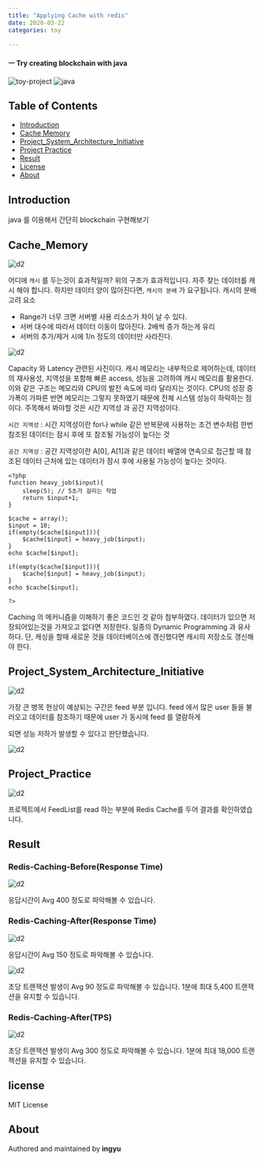 ```yaml
---
title: "Applying Cache with redis"
date: 2020-03-22
categories: toy

---
```

#### ㅡ Try creating blockchain with java

![toy-project](https://img.shields.io/badge/toy_project-67orange?)
![java](https://img.shields.io/badge/java-jdk_13-blue?logo=java)




## Table of Contents

- [Introduction](#introduction)
- [Cache Memory](#cache_memory)
- [Project_System_Architecture_Initiative](#project_system_architecture_initiative)
- [Project Practice](#project_practice)
- [Result](#result)
- [License](#license)
- [About](#about)

## Introduction
java 를 이용해서 간단히 blockchain 구현해보기 

## Cache_Memory

![d2](../../assets/images/redis/r2.png)

어디에 `캐시` 를 두는것이 효과적일까? 위의 구조가 효과적입니다. 자주 찾는 데이터를 캐시 해야 합니다.  하지만 데이터 양이 많아진다면, `캐시의 분배` 가 요구됩니다.
캐시의 분배 고려 요소
- Range가 너무 크면 서버별 사용 리소스가 차이 날 수 있다.
- 서버 대수에 따라서 데이터 이동이 많아진다. 2배씩 증가 하는게 유리
- 서버의 추가/제거 시에 1/n 정도의 데이터만 사라진다.

![d2](../../assets/images/redis/r3.png)

Capacity 와 Latency 관련된 사진이다.
캐시 메모리는 내부적으로 제어하는데, 데이터의 재사용성, 지역성을 포함해 빠른 access, 성능을 고려하여 캐시 메모리를 활용한다.
이와 같은 구조는 메모리와 CPU의 발전 속도에 따라 달라지는 것이다. CPU의 성장 증가폭이 가파른 반면 메모리는 그렇지 못하였기 때문에 전체 시스템 성능이 하락하는 점이다.
주목해서 봐야할 것은 시간 지역성 과 공간 지역성이다.

`시간 지역성` : 시간 지역성이란 for나 while 같은 반복문에 사용하는 조건 변수처럼 한번 참조된 데이터는 잠시 후에 또 참조될 가능성이 높다는 것

`공간 지역성` : 공간 지역성이란 A[0], A[1]과 같은 데이터 배열에 연속으로 접근할 때 참조된 데이터 근처에 있는 데이터가 잠시 후에 사용될 가능성이 높다는 것이다.

```
<?php
function heavy_job($input){
    sleep(5); // 5초가 걸리는 작업
    return $input+1;
}
 
$cache = array();
$input = 10;
if(empty($cache[$input])){
    $cache[$input] = heavy_job($input);
}
echo $cache[$input];
 
if(empty($cache[$input])){
    $cache[$input] = heavy_job($input);
}
echo $cache[$input];
 
?>

```

Caching 의 메커니즘을 이해하기 좋은 코드인 것 같아 첨부하였다. 데이터가 있으면 저장되어있는것을 가져오고 없다면 저장한다. 일종의 Dynamic Programming 과 유사하다.
단, 캐싱을 할때 새로운 것을 데이터베이스에 갱신했다면 캐시의 저장소도 갱신해야 한다.

## Project_System_Architecture_Initiative
![d2](../../assets/images/redis/r4.png)

가장 큰 병목 현상이 예상되는 구간은 feed 부분 입니다. feed 에서 많은 user 들을 불러오고 데이터를 참조하기 때문에 user 가 동시에 feed 를 열람하게 

되면 성능 저하가 발생할 수 있다고 판단했습니다.

![d2](../../assets/images/redis/r5.png)



## Project_Practice

![d2](../../assets/images/redis/r6.png)

프로젝트에서 FeedList를 read 하는 부분에 Redis Cache를 두어 결과를 확인하였습니다.


## Result
### Redis-Caching-Before(Response Time)

![d2](../../assets/images/redis/r7.png)

응답시간이 Avg 400 정도로 파악해볼 수 있습니다.

### Redis-Caching-After(Response Time)

![d2](../../assets/images/redis/r8.png)

응답시간이 Avg 150 정도로 파악해볼 수 있습니다.

![d2](../../assets/images/redis/r9.png)

초당 트랜잭션 발생이 Avg 90 정도로 파악해볼 수 있습니다. 1분에 최대 5,400 트랜잭션을 유지할 수 있습니다.

### Redis-Caching-After(TPS)

![d2](../../assets/images/redis/r10.png)

초당 트랜잭션 발생이 Avg 300 정도로 파악해볼 수 있습니다. 1분에 최대 18,000 트랜잭션을 유지할 수 있습니다.


## license
MIT License

## About

Authored and maintained by **ingyu**


[jekyll-docs]: https://jekyllrb.com/docs/home
[jekyll-gh]:   https://github.com/jekyll/jekyll
[jekyll-talk]: https://talk.jekyllrb.com/
[code]: https://github.com/lllilllilllilili/hufs_projects/blob/master/OperatingSystem/Heart%20rate%20measurement.c
